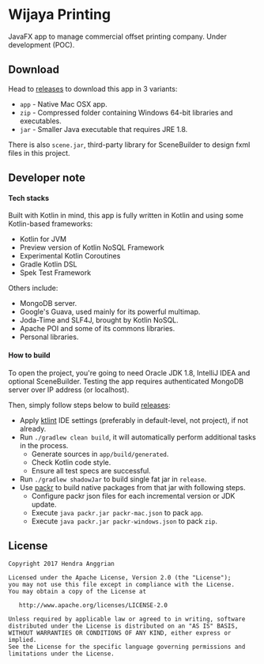 Wijaya Printing
===============
JavaFX app to manage commercial offset printing company.
Under development (POC).

Download
--------
Head to [releases] to download this app in 3 variants:
 * `app` - Native Mac OSX app.
 * `zip` - Compressed folder containing Windows 64-bit libraries and executables.
 * `jar` - Smaller Java executable that requires JRE 1.8.

There is also `scene.jar`, third-party library for SceneBuilder to design fxml files in this project.

Developer note
--------------
#### Tech stacks
Built with Kotlin in mind, this app is fully written in Kotlin and using some Kotlin-based frameworks:
 * Kotlin for JVM
 * Preview version of Kotlin NoSQL Framework
 * Experimental Kotlin Coroutines
 * Gradle Kotlin DSL
 * Spek Test Framework
 
Others include:
 * MongoDB server.
 * Google's Guava, used mainly for its powerful multimap.
 * Joda-Time and SLF4J, brought by Kotlin NoSQL.
 * Apache POI and some of its commons libraries.
 * Personal libraries.

#### How to build
To open the project, you're going to need Oracle JDK 1.8, IntelliJ IDEA and optional SceneBuilder.
Testing the app requires authenticated MongoDB server over IP address (or localhost).

Then, simply follow steps below to build [releases]:
 * Apply [ktlint] IDE settings (preferably in default-level, not project), if not already.
 * Run `./gradlew clean build`, it will automatically perform additional tasks in the process.
   * Generate sources in `app/build/generated`.
   * Check Kotlin code style.
   * Ensure all test specs are successful.
 * Run `./gradlew shadowJar` to build single fat jar in `release`.
 * Use [packr] to build native packages from that jar with following steps.
   * Configure packr json files for each incremental version or JDK update. 
   * Execute `java packr.jar packr-mac.json` to pack `app`. 
   * Execute `java packr.jar packr-windows.json` to pack `zip`.

License
-------
    Copyright 2017 Hendra Anggrian

    Licensed under the Apache License, Version 2.0 (the "License");
    you may not use this file except in compliance with the License.
    You may obtain a copy of the License at

       http://www.apache.org/licenses/LICENSE-2.0

    Unless required by applicable law or agreed to in writing, software
    distributed under the License is distributed on an "AS IS" BASIS,
    WITHOUT WARRANTIES OR CONDITIONS OF ANY KIND, either express or implied.
    See the License for the specific language governing permissions and
    limitations under the License.
    
[releases]: https://github.com/hendraanggrian/wijayaprinting/releases
[ktlint]: https://github.com/shyiko/ktlint
[packr]: https://github.com/libgdx/packr
